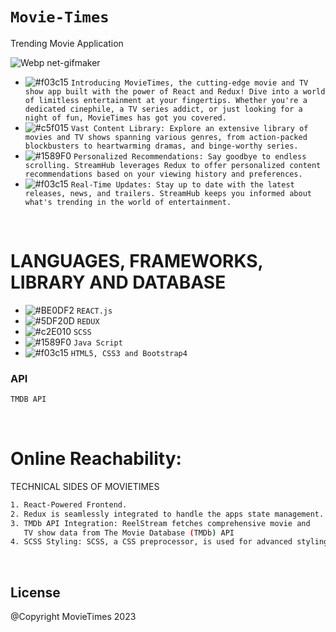 # ``` Movie-Times ```
Trending Movie Application

![Webp net-gifmaker](https://user-images.githubusercontent.com/53748350/268509297-958544e6-8214-4b57-ad87-d1eae59023c1.gif)

   - ![#f03c15](https://via.placeholder.com/15/f03c15/000000?text=+) `Introducing MovieTimes, the cutting-edge movie and TV show app built with the power of React and Redux! Dive into a world of limitless entertainment at your fingertips. Whether you're a dedicated cinephile, a TV series addict, or just looking for a night of fun, MovieTimes has got you covered.`
  -  ![#c5f015](https://via.placeholder.com/15/c5f015/000000?text=+) `Vast Content Library: Explore an extensive library of movies and TV shows spanning various genres,
    from action-packed blockbusters to heartwarming dramas, and binge-worthy series.`
  - ![#1589F0](https://via.placeholder.com/15/1589F0/000000?text=+) `Personalized Recommendations: Say goodbye to endless scrolling. StreamHub leverages Redux to offer personalized content recommendations based on your viewing history and preferences.`
  - ![#f03c15](https://via.placeholder.com/15/f03c15/000000?text=+) `Real-Time Updates: Stay up to date with the latest releases, news, and trailers. StreamHub keeps you informed about what's trending in the world of entertainment.`

  
 
 <br>

# LANGUAGES, FRAMEWORKS, LIBRARY AND DATABASE

- ![#BE0DF2](https://via.placeholder.com/15/1589F0/000000?text=+) `REACT.js`
- ![#5DF20D](https://via.placeholder.com/15/f03c15/000000?text=+) `REDUX`
- ![#c2E010](https://via.placeholder.com/15/c5f015/000000?text=+) `SCSS`
- ![#1589F0](https://via.placeholder.com/15/1589F0/000000?text=+) `Java Script`
- ![#f03c15](https://via.placeholder.com/15/f03c15/000000?text=+) `HTML5, CSS3 and Bootstrap4`



### API 
```diff
TMDB API
```

<br>

# Online Reachability:

TECHNICAL SIDES OF MOVIETIMES
```sh
1. React-Powered Frontend.
2. Redux is seamlessly integrated to handle the apps state management.
3. TMDb API Integration: ReelStream fetches comprehensive movie and
   TV show data from The Movie Database (TMDb) API
4. SCSS Styling: SCSS, a CSS preprocessor, is used for advanced styling 

```


<br>


License
----
@Copyright MovieTimes 2023
